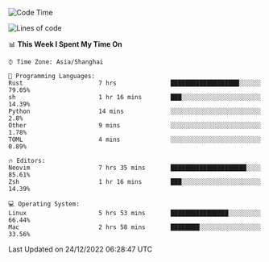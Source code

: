 <!--START_SECTION:waka-->
![Code Time](http://img.shields.io/badge/Code%20Time-1%2C075%20hrs%206%20mins-blue)

![Lines of code](https://img.shields.io/badge/From%20Hello%20World%20I%27ve%20Written-24%20Thousand%20lines%20of%20code-blue)

📊 **This Week I Spent My Time On** 

```text
⌚︎ Time Zone: Asia/Shanghai

💬 Programming Languages: 
Rust                     7 hrs               ███████████████████░░░░░░   79.05% 
sh                       1 hr 16 mins        ███░░░░░░░░░░░░░░░░░░░░░░   14.39% 
Python                   14 mins             ░░░░░░░░░░░░░░░░░░░░░░░░░   2.8% 
Other                    9 mins              ░░░░░░░░░░░░░░░░░░░░░░░░░   1.78% 
TOML                     4 mins              ░░░░░░░░░░░░░░░░░░░░░░░░░   0.89%

🔥 Editors: 
Neovim                   7 hrs 35 mins       █████████████████████░░░░   85.61% 
Zsh                      1 hr 16 mins        ███░░░░░░░░░░░░░░░░░░░░░░   14.39%

💻 Operating System: 
Linux                    5 hrs 53 mins       ████████████████░░░░░░░░░   66.44% 
Mac                      2 hrs 58 mins       ████████░░░░░░░░░░░░░░░░░   33.56%

```


 Last Updated on 24/12/2022 06:28:47 UTC
<!--END_SECTION:waka-->
